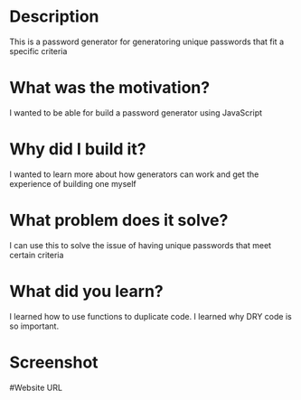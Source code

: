 # Description
This is a password generator for generatoring unique passwords that fit a specific criteria
# What was the motivation?
I wanted to be able for build a password generator using JavaScript
# Why did I build it?
I wanted to learn more about how generators can work and get the experience of building one myself
# What problem does it solve?
I can use this to solve the issue of having unique passwords that meet certain criteria
# What did you learn?
I learned how to use functions to duplicate code. I learned why DRY code is so important.
# Screenshot

#Website URL
